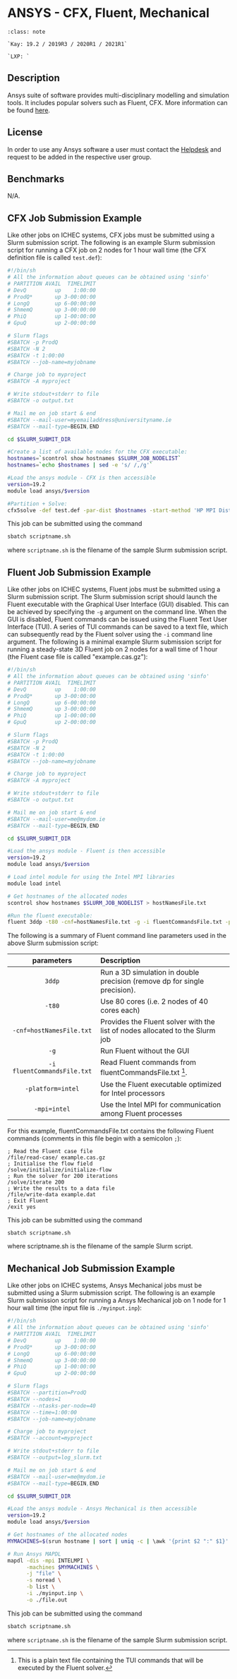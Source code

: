 # ANSYS - CFX, Fluent, Mechanical

```{admonition} Versions Installed
:class: note

`Kay: 19.2 / 2019R3 / 2020R1 / 2021R1`

`LXP: `

```

## Description

Ansys suite of software provides multi-disciplinary modelling and simulation tools. It includes popular solvers such as Fluent, CFX. More information can be found [here](https://www.ansys.com/products).

## License

In order to use any Ansys software a user must contact the [Helpdesk](https://rt.ichec.ie) and request to be added in the respective user group.

## Benchmarks

N/A.

## CFX Job Submission Example

Like other jobs on ICHEC systems, CFX jobs must be submitted using a Slurm submission script. The following is an example Slurm submission script for running a CFX job on 2 nodes for 1 hour wall time (the CFX definition file is called `test.def`):

```bash
#!/bin/sh
# All the information about queues can be obtained using 'sinfo'
# PARTITION AVAIL  TIMELIMIT
# DevQ         up    1:00:00
# ProdQ*       up 3-00:00:00
# LongQ        up 6-00:00:00
# ShmemQ       up 3-00:00:00
# PhiQ         up 1-00:00:00
# GpuQ         up 2-00:00:00

# Slurm flags
#SBATCH -p ProdQ
#SBATCH -N 2
#SBATCH -t 1:00:00
#SBATCH --job-name=myjobname

# Charge job to myproject
#SBATCH -A myproject

# Write stdout+stderr to file
#SBATCH -o output.txt

# Mail me on job start & end
#SBATCH --mail-user=myemailaddress@universityname.ie
#SBATCH --mail-type=BEGIN,END

cd $SLURM_SUBMIT_DIR

#Create a list of available nodes for the CFX executable:
hostnames=`scontrol show hostnames $SLURM_JOB_NODELIST`
hostnames=`echo $hostnames | sed -e 's/ /,/g'`

#Load the ansys module - CFX is then accessible
version=19.2
module load ansys/$version

#Partition + Solve:
cfx5solve -def test.def -par-dist $hostnames -start-method 'HP MPI Distributed Parallel'
```

This job can be submitted using the command

```bash
sbatch scriptname.sh
```

where `scriptname.sh` is the filename of the sample Slurm submission script.


## Fluent Job Submission Example

Like other jobs on ICHEC systems, Fluent jobs must be submitted using a Slurm submission script. The Slurm submission script should launch the Fluent executable with the Graphical User Interface (GUI) disabled. This can be achieved by specifying the `-g` argument on the command line. When the GUI is disabled, Fluent commands can be issued using the Fluent Text User Interface (TUI). A series of TUI commands can be saved to a text file, which can subsequently read by the Fluent solver using the `-i` command line argument. The following is a minimal example Slurm submission script for running a steady-state 3D Fluent job on 2 nodes for a wall time of 1 hour (the Fluent case file is called "example.cas.gz"):

```bash
#!/bin/sh
# All the information about queues can be obtained using 'sinfo'
# PARTITION AVAIL  TIMELIMIT
# DevQ         up    1:00:00
# ProdQ*       up 3-00:00:00
# LongQ        up 6-00:00:00
# ShmemQ       up 3-00:00:00
# PhiQ         up 1-00:00:00
# GpuQ         up 2-00:00:00

# Slurm flags
#SBATCH -p ProdQ
#SBATCH -N 2
#SBATCH -t 1:00:00
#SBATCH --job-name=myjobname

# Charge job to myproject
#SBATCH -A myproject

# Write stdout+stderr to file
#SBATCH -o output.txt

# Mail me on job start & end
#SBATCH --mail-user=me@mydom.ie
#SBATCH --mail-type=BEGIN,END

cd $SLURM_SUBMIT_DIR

#Load the ansys module - Fluent is then accessible
version=19.2
module load ansys/$version

# Load intel module for using the Intel MPI libraries
module load intel

# Get hostnames of the allocated nodes
scontrol show hostnames $SLURM_JOB_NODELIST > hostNamesFile.txt

#Run the fluent executable:
fluent 3ddp -t80 -cnf=hostNamesFile.txt -g -i fluentCommandsFile.txt -platform=intel -mpi=intel
```

The following is a summary of Fluent command line parameters used in the above Slurm submission script:

| parameters                  | Description                                                                  |
|:---------------------------:|:-----------------------------------------------------------------------------|
| `3ddp`                      | Run a 3D simulation in double precision (remove dp for single precision).    |
| `-t80`                      | Use 80 cores (i.e. 2 nodes of 40 cores each)                                 |
| `-cnf=hostNamesFile.txt`    | Provides the Fluent solver with the list of nodes allocated to the Slurm job |
| `-g`                        | Run Fluent without the GUI                                                   |
| `-i fluentCommandsFile.txt` | Read Fluent commands from fluentCommandsFile.txt [^cmd].                     |
| `-platform=intel`           | Use the Fluent executable optimized for Intel processors                     |
| `-mpi=intel`                | Use the Intel MPI for communication among Fluent processes                   |

[^cmd]: This is a plain text file containing the TUI commands that will be executed by the Fluent solver.

For this example, fluentCommandsFile.txt contains the following Fluent commands (comments in this file begin with a semicolon `;`):

```ansys
; Read the Fluent case file
/file/read-case/ example.cas.gz
; Initialise the flow field
/solve/initialize/initialize-flow
; Run the solver for 200 iterations
/solve/iterate 200
; Write the results to a data file
/file/write-data example.dat
; Exit Fluent
/exit yes
```

This job can be submitted using the command

```bash
sbatch scriptname.sh
```
where scriptname.sh is the filename of the sample Slurm script.

## Mechanical Job Submission Example

Like other jobs on ICHEC systems, Ansys Mechanical jobs must be submitted using a Slurm submission script. The following is an example Slurm submission script for running a Ansys Mechanical job on 1 node for 1 hour wall time (the input file is `./myinput.inp`):

```bash
#!/bin/sh
# All the information about queues can be obtained using 'sinfo'
# PARTITION AVAIL  TIMELIMIT
# DevQ         up    1:00:00
# ProdQ*       up 3-00:00:00
# LongQ        up 6-00:00:00
# ShmemQ       up 3-00:00:00
# PhiQ         up 1-00:00:00
# GpuQ         up 2-00:00:00

# Slurm flags
#SBATCH --partition=ProdQ
#SBATCH --nodes=1
#SBATCH --ntasks-per-node=40
#SBATCH --time=1:00:00
#SBATCH --job-name=myjobname

# Charge job to myproject
#SBATCH --account=myproject

# Write stdout+stderr to file
#SBATCH --output=log_slurm.txt

# Mail me on job start & end
#SBATCH --mail-user=me@mydom.ie
#SBATCH --mail-type=BEGIN,END

cd $SLURM_SUBMIT_DIR

#Load the ansys module - Ansys Mechanical is then accessible
version=19.2
module load ansys/$version

# Get hostnames of the allocated nodes
MYMACHINES=$(srun hostname | sort | uniq -c | \awk '{print $2 ":" $1}' | \paste -s -d ":" -)

# Run Ansys MAPDL
mapdl -dis -mpi INTELMPI \
      -machines $MYMACHINES \
      -j "file" \
      -s noread \
      -b list \
      -i ./myinput.inp \
      -o ./file.out
```

This job can be submitted using the command

```bash
sbatch scriptname.sh
```
where `scriptname.sh` is the filename of the sample Slurm submission script.
